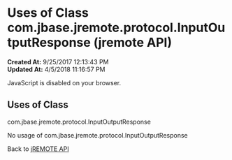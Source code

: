 # Uses of Class com.jbase.jremote.protocol.InputOutputResponse (jremote API)

**Created At:** 9/25/2017 12:13:43 PM  
**Updated At:** 4/5/2018 11:16:57 PM  

<script type="text/javascript"><!--
    try {
        if (location.href.indexOf('is-external=true') == -1) {
            parent.document.title="Uses of Class com.jbase.jremote.protocol.InputOutputResponse (jremote   API)";
        }
    }
    catch(err) {
    }
//--></script><noscript><div>JavaScript is disabled on your browser.</div></noscript><!-- ========= START OF TOP NAVBAR ======= -->
<!--   -->

<script type="text/javascript"><!--
  allClassesLink = document.getElementById("allclasses_navbar_top");
  if(window==top) {
    allClassesLink.style.display = "block";
  }
  else {
    allClassesLink.style.display = "none";
  }
  //--></script>
<!--   -->
<!-- ========= END OF TOP NAVBAR ========= -->
## Uses of Class
com.jbase.jremote.protocol.InputOutputResponse

No usage of com.jbase.jremote.protocol.InputOutputResponse
<!-- ======= START OF BOTTOM NAVBAR ====== -->
<!--   -->


Back to [jREMOTE API](com_jbase_jremote_package-summary)
